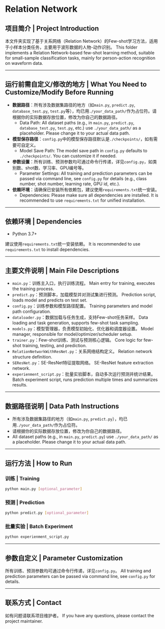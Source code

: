 # Relation Network

## 项目简介 | Project Introduction

本文件夹实现了基于关系网络（Relation Network）的Few-shot学习方法，适用于小样本分类任务，主要用于波形数据的人物-动作识别。
This folder implements a Relation Network-based few-shot learning method, suitable for small-sample classification tasks, mainly for person-action recognition on waveform data.

---

## 运行前需自定义/修改的地方 | What You Need to Customize/Modify Before Running

- **数据路径**：所有涉及数据集路径的地方（如`main.py`, `predict.py`, `database_test.py`, `test.py`等），均已用`./your_data_path/`作为占位符。请根据你的实际数据存放位置，修改为你自己的数据路径。
  - Data Path: All dataset paths (e.g., in `main.py`, `predict.py`, `database_test.py`, `test.py`, etc.) use `./your_data_path/` as a placeholder. Please change it to your actual data path.
- **模型保存路径**：`config.py`中的模型保存路径默认是`./checkpoints/`，如有需要可自定义。
  - Model Save Path: The model save path in `config.py` defaults to `./checkpoints/`. You can customize it if needed.
- **参数设置**：所有训练、预测参数均可通过命令行传递，详见`config.py`，如类别数、shot数、学习率、GPU编号等。
  - Parameter Settings: All training and prediction parameters can be passed via command line, see `config.py` for details (e.g., class number, shot number, learning rate, GPU id, etc.).
- **依赖环境**：请确保已安装所有依赖包，建议使用`requirements.txt`统一安装。
  - Dependencies: Please make sure all dependencies are installed. It is recommended to use `requirements.txt` for unified installation.

---

## 依赖环境 | Dependencies

- Python 3.7+

建议使用`requirements.txt`统一安装依赖。
It is recommended to use `requirements.txt` to install dependencies.

---

## 主要文件说明 | Main File Descriptions

- `main.py`：训练主入口，执行训练流程。
  Main entry for training, executes the training process.
- `predict.py`：预测脚本，加载模型并对测试集进行预测。
  Prediction script, loads model and predicts on test set.
- `config.py`：训练参数和模型路径配置。
  Training parameters and model path configuration.
- `dataloader.py`：数据加载与任务生成，支持Few-shot任务采样。
  Data loading and task generation, supports few-shot task sampling.
- `models.py`：模型管理器，负责模型初始化、优化器和调度器设置。
  Model manager, responsible for model/optimizer/scheduler setup.
- `trainer.py`：Few-shot训练、测试与预测核心逻辑。
  Core logic for few-shot training, testing, and prediction.
- `RelationNetworkWithResNet.py`：关系网络结构定义。
  Relation network structure definition.
- `SEResNet.py`：SE-ResNet特征提取网络。
  SE-ResNet feature extraction network.
- `experienment_script.py`：批量实验脚本，自动多次运行预测并统计结果。
  Batch experiment script, runs prediction multiple times and summarizes results.

---

## 数据路径说明 | Data Path Instructions

- 所有涉及数据集路径的地方（如`main.py`, `predict.py`），均已用`./your_data_path/`作为占位符。
- 请根据你的实际数据存放位置，修改为你自己的数据路径。
- All dataset paths (e.g., in `main.py`, `predict.py`) use `./your_data_path/` as a placeholder. Please change it to your actual data path.

---

## 运行方法 | How to Run

### 训练 | Training
```bash
python main.py [optional_parameter]
```

### 预测 | Prediction
```bash
python predict.py [optional_parameter]
```

### 批量实验 | Batch Experiment
```bash
python experienment_script.py
```

---

## 参数自定义 | Parameter Customization

所有训练、预测参数均可通过命令行传递，详见`config.py`。
All training and prediction parameters can be passed via command line, see `config.py` for details.

---

## 联系方式 | Contact
如有问题请联系项目维护者。
If you have any questions, please contact the project maintainer.
